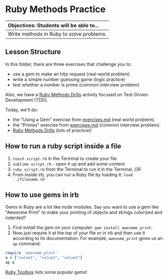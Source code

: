 # Ruby Methods Practice


| Objectives: Students will be able to... |
|:--- |
| Write methods in Ruby to solve problems. |

## Lesson Structure

In this folder, there are three exercises that challenge you to:
   * use a gem to make an http request (real-world problem)
   * write a simple number guessing game (logic practice)
   * test whether a number is prime (common interview problem)

Also, we have a <a href="https://github.com/sf-wdi-22-23/ruby_method_drills" target="_blank">Ruby Methods Drills</a> activity focused on Test-Driven Development (TDD).

Today, we'll do:
  * the "Using a Gem" exercise from <a href="exercises.md" target="_blank">exercises.md</a> (real world problem).
  * the "Primes" exercise from <a href="exercises.md" target="_blank">exercises.md</a> (common interview problem).
  * <a href="https://github.com/sf-wdi-22-23/ruby_method_drills" target="_blank">Ruby Methods Drills</a> (lots of practice)!

## How to run a ruby script inside a file

1. `touch script.rb` in the Terminal to create your file
2. `sublime script.rb` - open it up and add some content
3. `ruby script.rb` from the Terminal to run it in the Terminal, OR
5. From inside irb, you can run a Ruby file by loading it: `load './filename.rb'`

## How to use gems in irb

Gems in Ruby are a lot like node modules. Say you want to use a gem like "Awesome Print" to make your printing of objects and strings colorized and indented?

1. First install the gem on your computer: `gem install awesome_print`.
2. Now just require it at the top of your file or in irb and then use it according to its documentation. For example, `awesome_print` gives us an `ap` command:

  ```ruby
  require 'awesome_print'
  a = ["value1", "value2", "value3"]
  ap a
  ```
  
[Ruby Toolbox](https://www.ruby-toolbox.com/) lists some popular gems!

